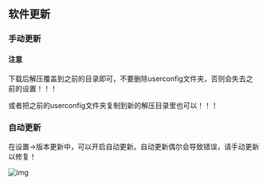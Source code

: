 
## 软件更新

### 手动更新

#### 注意

下载后解压覆盖到之前的目录即可，不要删除userconfig文件夹，否则会失去之前的设置！！！

或者把之前的userconfig文件夹复制到新的解压目录里也可以！！！

### 自动更新

在设置->版本更新中，可以开启自动更新。自动更新偶尔会导致错误，请手动更新以修复！

![img](../images/zh/update.png) 
